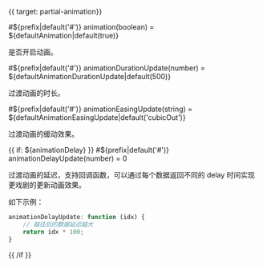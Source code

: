 {{ target: partial-animation}}

#${prefix|default('#')} animation(boolean) = ${defaultAnimation|default(true)}

是否开启动画。

#${prefix|default('#')} animationDurationUpdate(number) = ${defaultAnimationDurationUpdate|default(500)}

过渡动画的时长。


#${prefix|default('#')} animationEasingUpdate(string) = ${defaultAnimationEasingUpdate|default('cubicOut')}

过渡动画的缓动效果。

{{ if: ${animationDelay} }}
#${prefix|default('#')} animationDelayUpdate(number) = 0

过渡动画的延迟，支持回调函数，可以通过每个数据返回不同的 delay 时间实现更戏剧的更新动画效果。

如下示例：
```js
animationDelayUpdate: function (idx) {
    // 越往后的数据延迟越大
    return idx * 100;
}
```

{{ /if }}